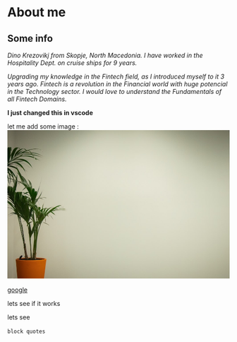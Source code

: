 # About me 

## Some info

*Dino Krezovikj from Skopje, North Macedonia. I have worked in the Hospitality Dept. on cruise ships for 9 years.*
  
  *Upgrading my knowledge in the Fintech field, as I introduced myself to it 3 years ago.*
  *Fintech is a revolution in the Financial world with huge potencial in the Technology sector.*
  *I would love to understand the Fundamentals of all Fintech Domains.*

 **I just changed this in vscode**

 let me add some image : ![Palm](photo-1577017040065-650ee4d43339.jpeg)

[google](http://google.com) 

lets see if it works 

lets see

`block quotes` 

